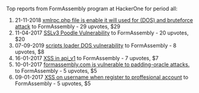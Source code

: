 Top reports from FormAssembly program at HackerOne for period all:

1. 21-11-2018 [xmlrpc.php file is enable it will used for (DOS) and bruteforce attack](https://hackerone.com/reports/448524) to FormAssembly - 29 upvotes, $29
2. 11-04-2017 [SSLv3 Poodle Vulnerability](https://hackerone.com/reports/220116) to FormAssembly - 20 upvotes, $20
3. 07-09-2019 [scripts loader DOS vulnerability](https://hackerone.com/reports/690338) to FormAssembly - 8 upvotes, $8
4. 16-01-2017 [XSS in api_v1](https://hackerone.com/reports/198851) to FormAssembly - 7 upvotes, $7
5. 10-01-2017 [formassembly.com is vulnerable to padding-oracle attacks.](https://hackerone.com/reports/197253) to FormAssembly - 5 upvotes, $5
6. 09-01-2017 [XSS on username when register to proffesional account](https://hackerone.com/reports/196989) to FormAssembly - 5 upvotes, $5

